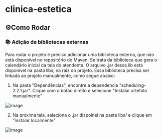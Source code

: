 # clinica-estetica

## ⚙️Como Rodar

### 📚 Adição de bibliotecas externas
Para rodar o projeto é preciso adicionar uma biblioteca externa, que não está disponível no repositório do Maven. Se trata da biblioteca que gera o calendário inicial da tela do atendente. O arquivo .jar dessa lib está disponível na pasta libs, na raiz do projeto.
Essa biblioteca precisa ser linkada ao projeto manualmente, como segue abaixo:
1. Na pasta "Dependências", encontre a dependencia "scheduling-2.2.1.jar". Clique com o botão direito e selecione "Instalar artefato manualmente"

![image](https://user-images.githubusercontent.com/50783727/211320531-35e7f75d-d4c2-46c4-ac2b-2271dda614c6.png)

2. Na proxima tela, seleciona o .jar dispoínel na pasta libs/ e clique em "Instalar localmente"

![image](https://user-images.githubusercontent.com/50783727/211320787-6c02456e-4582-4cbd-8521-60583ccba1fe.png)

